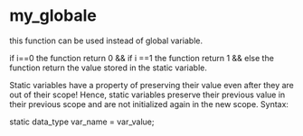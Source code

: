 # my_globale

this function can be used instead of global variable.
 
if i==0
the function return 0 &&
if i ==1
the function return 1 &&
else
the function return the value stored in the static variable.

Static variables have a property of preserving their value even after they are out of their scope! Hence, static variables preserve their previous value in their previous scope and are not initialized again in the new scope. 
Syntax: 

static data_type var_name = var_value;
